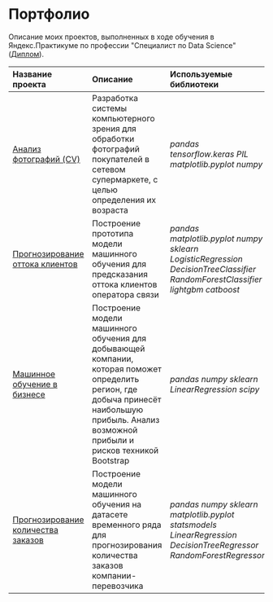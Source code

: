 # Портфолио

Описание моих проектов, выполненных в ходе обучения в Яндекс.Практикуме по профессии "Специалист по Data Science" ([Диплом](Diploma_TimurGitinov.pdf)).

| Название проекта | Описание | Используемые библиотеки |
| :-------------------- | :--------------------- |:---------------------------|
| [Анализ фотографий (CV)](foto_analysis) | Разработка системы компьютерного зрения для обработки фотографий покупателей в сетевом супермаркете, с целью определения их возраста | *pandas tensorflow.keras PIL matplotlib.pyplot numpy* |
| [Прогнозирование оттока клиентов](predicting_clients_exited) | Построение прототипа модели машинного обучения для предсказания оттока клиентов оператора связи | *pandas matplotlib.pyplot numpy sklearn LogisticRegression DecisionTreeClassifier RandomForestClassifier lightgbm catboost* |
| [Машинное обучение в бизнесе](ML_in_business) | Построение модели машинного обучения для добывающей компании, которая поможет определить регион, где добыча принесёт наибольшую прибыль. Анализ возможной прибыли и рисков техникой Bootstrap | *pandas numpy sklearn LinearRegression scipy* |
| [Прогнозирование количества заказов](time_series_predict) | Построение модели машинного обучения на датасете временного ряда для прогнозирования количества заказов компании-перевозчика  | *pandas numpy sklearn matplotlib.pyplot statsmodels LinearRegression DecisionTreeRegressor RandomForestRegressor* |